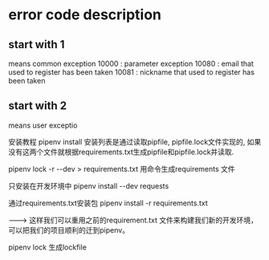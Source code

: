 # error code description

## start with 1
means common exception
10000 : parameter exception
10080 : email that used to register has been taken
10081 : nickname that used to register has been taken

## start with 2
means user exceptio

安装教程
pipenv install
安装列表是通过读取pipfile, pipfile.lock文件实现的,
如果没有这两个文件就根据requirements.txt生成pipfile和pipfile.lock并读取.

pipenv lock -r --dev > requirements.txt
用命令生成requirements 文件

只安装在开发环境中
pipenv install --dev requests

通过requirements.txt安装包
pipenv install -r requirements.txt

---> 这样我们可以重用之前的requirement.txt
文件来构建我们新的开发环境，可以把我们的项目顺利的迁到pipenv。

pipenv lock
生成lockfile